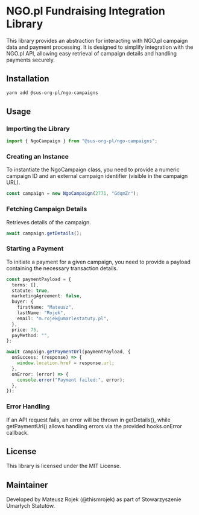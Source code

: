 # NGO.pl Fundraising Integration Library

This library provides an abstraction for interacting with NGO.pl campaign data and payment processing. It is designed to simplify integration with the NGO.pl API, allowing easy retrieval of campaign details and handling payments securely.

## Installation

```bash
yarn add @sus-org-pl/ngo-campaigns
```

## Usage

### Importing the Library

```ts
import { NgoCampaign } from "@sus-org-pl/ngo-campaigns";
```

### Creating an Instance

To instantiate the NgoCampaign class, you need to provide a numeric campaign ID and an external campaign identifier (visible in the campaign URL).

```ts
const campaign = new NgoCampaign(2771, "GdqmZr");
```

### Fetching Campaign Details

Retrieves details of the campaign.

```ts
await campaign.getDetails();
```

### Starting a Payment

To initiate a payment for a given campaign, you need to provide a payload containing the necessary transaction details.

```ts
const paymentPayload = {
  terms: [],
  statute: true,
  marketingAgreement: false,
  buyer: {
    firstName: "Mateusz",
    lastName: "Rojek",
    email: "m.rojek@umarlestatuty.pl",
  },
  price: 75,
  payMethod: "",
};

await campaign.getPaymentUrl(paymentPayload, {
  onSuccess: (response) => {
    window.location.href = response.url;
  },
  onError: (error) => {
    console.error("Payment failed:", error);
  },
});
```

### Error Handling

If an API request fails, an error will be thrown in getDetails(), while getPaymentUrl() allows handling errors via the provided hooks.onError callback.

## License

This library is licensed under the MIT License.

## Maintainer

Developed by Mateusz Rojek (@thismrojek) as part of Stowarzyszenie Umarłych Statutów.
